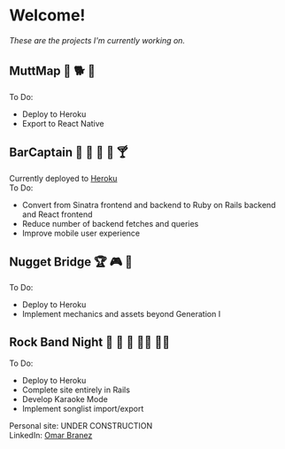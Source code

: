 # Welcome!

###### These are the projects I'm currently working on. 

## MuttMap 🐶 🐕 🦮
  To Do: 
  - Deploy to Heroku
  - Export to React Native
## BarCaptain 🍺 🍻 🍷 🍹 🍸
  Currently deployed to [Heroku](https://bar-captain.herokuapp.com)   
  To Do: 
  - Convert from Sinatra frontend and backend to Ruby on Rails backend and React frontend
  - Reduce number of backend fetches and queries
  - Improve mobile user experience
## Nugget Bridge 🏆 🎮 🎲
  To Do:
  - Deploy to Heroku
  - Implement mechanics and assets beyond Generation I
## Rock Band Night 🎸 🥁 🎤 👨‍🎤 👩‍🎤
  To Do:
  - Deploy to Heroku
  - Complete site entirely in Rails
  - Develop Karaoke Mode
  - Implement songlist import/export

Personal site: UNDER CONSTRUCTION   
LinkedIn: [Omar Branez](https://www.linkedin.com/in/omarbranez/)
 
<!--
**omarbranez/omarbranez** is a ✨ _special_ ✨ repository because its `README.md` (this file) appears on your GitHub profile.

Here are some ideas to get you started:

- 🔭 I’m currently working on ...
- 🌱 I’m currently learning ...
- 👯 I’m looking to collaborate on ...
- 🤔 I’m looking for help with ...
- 💬 Ask me about ...
- 📫 How to reach me: ...
- 😄 Pronouns: ...
- ⚡ Fun fact: ...
-->
